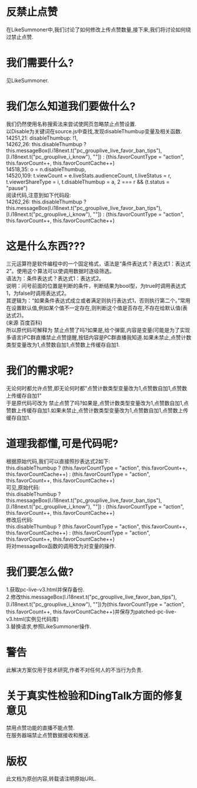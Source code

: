 # 反禁止点赞  
在LikeSummoner中,我们讨论了如何修改上传点赞数量,接下来,我们将讨论如何绕过禁止点赞.  
# 我们需要什么?  
见LikeSummoner.  
# 我们怎么知道我们要做什么?  
我们仍然使用名称搜索法来尝试使网页忽略禁止点赞设置.  
以Disable为关键词在source.js中查找,发现disableThumbup变量及相关函数.  
14251,21:                     disableThumbup: !1,  
14262,26:                     this.disableThumbup ? this.messageBox(I.i18next.t("pc_grouplive_live_favor_ban_tips"), [I.i18next.t("pc_grouplive_i_know"), ""]) : (this.favorCountType = "action", this.favorCount++, this.favorCountCache++)  
14518,35:                             o = n.disableThumbup,  
14520,109:                         t.viewCount = e.liveStats.audienceCount, t.liveStatus = r, t.viewerShareType = i, t.disableThumbup = a, 2 === r && (t.status = "pause")  
阅读代码,注意到如下代码段:  
14262,26:                     this.disableThumbup ? this.messageBox(I.i18next.t("pc_grouplive_live_favor_ban_tips"), [I.i18next.t("pc_grouplive_i_know"), ""]) : (this.favorCountType = "action", this.favorCount++, this.favorCountCache++)  
# 这是什么东西???  
三元运算符是软件编程中的一个固定格式，语法是“条件表达式？表达式1：表达式2”。使用这个算法可以使调用数据时逐级筛选。  
语法为：条件表达式？表达式1：表达式2。  
说明：问号前面的位置是判断的条件，判断结果为bool型，为true时调用表达式1，为false时调用表达式2。  
其逻辑为：“如果条件表达式成立或者满足则执行表达式1，否则执行第二个。”常用在设置默认值,例如某个值不一定存在,则判断这个值是否存在,不存在给默认值(表达式2)。  
(来源 百度百科)  
所以原代码可解释为 禁止点赞了吗?如果是,给个弹窗,内容是变量(可能是为了实现多语言)PC群直播禁止点赞提醒,按钮内容是PC群直播我知道.如果未禁止,点赞计数类型变量改为1,点赞数自加1,点赞数上传缓存自加1.  
# 我们的需求呢?  
无论何时都允许点赞,即无论何时都"点赞计数类型变量改为1,点赞数自加1,点赞数上传缓存自加1"  
于是原代码可改为 禁止点赞了吗?如果是,点赞计数类型变量改为1,点赞数自加1,点赞数上传缓存自加1.如果未禁止,点赞计数类型变量改为1,点赞数自加1,点赞数上传缓存自加1.  
# 道理我都懂,可是代码呢?  
根据原始代码,我们可以直接照抄表达式2如下:  
this.disableThumbup ? (this.favorCountType = "action", this.favorCount++, this.favorCountCache++) : (this.favorCountType = "action", this.favorCount++, this.favorCountCache++)  
可见,原始代码:  
this.disableThumbup ? this.messageBox(I.i18next.t("pc_grouplive_live_favor_ban_tips"), [I.i18next.t("pc_grouplive_i_know"), ""]) : (this.favorCountType = "action", this.favorCount++, this.favorCountCache++)  
修改后代码:  
this.disableThumbup ? (this.favorCountType = "action", this.favorCount++, this.favorCountCache++) : (this.favorCountType = "action", this.favorCount++, this.favorCountCache++)  
将对messageBox函数的调用改为对变量的操作.  
# 我们要怎么做?  
1.获取pc-live-v3.html并保存备份.  
2.修改this.messageBox(I.i18next.t("pc_grouplive_live_favor_ban_tips"), [I.i18next.t("pc_grouplive_i_know"), ""])为(this.favorCountType = "action", this.favorCount++, this.favorCountCache++)并保存为patched-pc-live-v3.html(实例见代码库)  
3.替换请求,参照LikeSummoner操作.  
# 警告  
此解决方案仅用于技术研究,作者不对任何人的不当行为负责.  
# 关于真实性检验和DingTalk方面的修复意见  
禁用点赞功能的直播不能点赞.  
在服务器端禁止点赞数据接收和推送.  
# 版权  
此文档为原创内容,转载请注明原始URL.  